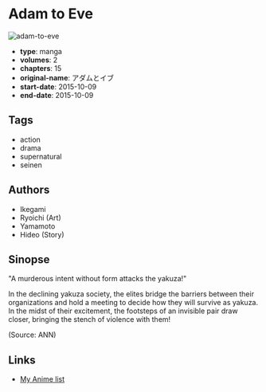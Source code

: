 # Adam to Eve

![adam-to-eve](https://cdn.myanimelist.net/images/manga/1/178501.jpg)

-   **type**: manga
-   **volumes**: 2
-   **chapters**: 15
-   **original-name**: アダムとイブ
-   **start-date**: 2015-10-09
-   **end-date**: 2015-10-09

## Tags

-   action
-   drama
-   supernatural
-   seinen

## Authors

-   Ikegami
-   Ryoichi (Art)
-   Yamamoto
-   Hideo (Story)

## Sinopse

"A murderous intent without form attacks the yakuza!"

In the declining yakuza society, the elites bridge the barriers between their organizations and hold a meeting to decide how they will survive as yakuza. In the midst of their excitement, the footsteps of an invisible pair draw closer, bringing the stench of violence with them!

(Source: ANN)

## Links

-   [My Anime list](https://myanimelist.net/manga/93432/Adam_to_Eve)
